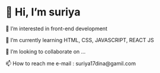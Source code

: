 <h1>👋 Hi, I’m suriya</h1>
<p>👀 I’m interested in front-end development</p>
<p>🌱 I’m currently learning HTML, CSS, JAVASCRIPT, REACT JS</p> 
<p>💞️ I’m looking to collaborate on ...</p>
<p>📫 How to reach me e-mail : suriya17dina@gamil.com</p>

<!---
suriya17code/suriya17code is a ✨ special ✨ repository because its `README.md` (this file) appears on your GitHub profile.
You can click the Preview link to take a look at your changes.
--->
